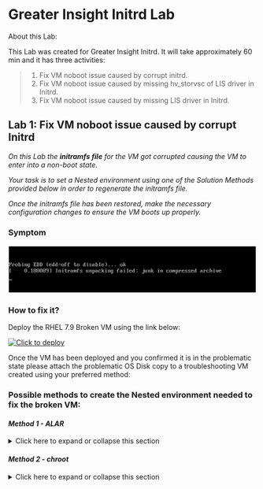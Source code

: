 # Greater Insight Initrd Lab

About this Lab:


This Lab was created for Greater Insight Initrd.
It will take approximately 60 min and it has three activities:  

> 1. Fix VM noboot issue caused by corrupt initrd.
> 2. Fix VM noboot issue caused by missing hv_storvsc of LIS driver in Initrd.
> 3. Fix VM noboot issue caused by missing LIS driver in Initrd.
>

## Lab 1: Fix VM noboot issue caused by corrupt Initrd

*On this Lab the **initramfs file** for the VM got corrupted causing the VM to enter into a non-boot state.* 

*Your task is to set a Nested environment using one of the Solution Methods provided below in order to regenerate the initramfs file.*

*Once the initramfs file has been restored, make the necessary configuration changes to ensure the VM boots up properly.*

### Symptom

![initramfs file corrupted](https://github.com/kaalvara/initramfs/blob/main/GitHub%20-%20initramfs%20-%20error.png)

### How to fix it? 

Deploy the RHEL 7.9 Broken VM using the link below: 

  [![Click to deploy](https://user-images.githubusercontent.com/129801457/229645043-e2349c38-7efd-4336-83c4-dab6897f9a7c.png)](https://portal.azure.com/#create/Microsoft.Template/uri/https%3A%2F%2Fraw.githubusercontent.com%2Fkaalvara%2Finitramfs%2Fmain%2Fdeploymenttemplatekaalvara.json%0A)

Once the VM has been deployed and you confirmed it is in the problematic state please attach the problematic OS Disk copy to a troubleshooting VM created using your preferred method:
 
### Possible methods to create the Nested environment needed to fix the broken VM:

#### *Method 1 - ALAR*

<details close>

<summary>Click here to expand or collapse this section</summary>

- [*Azure ALAR*][def2]
  
           If you are going to use Azure ALAR steps in order to create the troubleshooting VM and fix this issue; no additional steps are required. 
           Please just confirm the Original broken VM is now working as expected.

</details>

#### *Method 2 - chroot*

<details close>

<summary>Click here to expand or collapse this section</summary>

- [*chroot*][def], 
  
   1. After creating Nested environment following [*chroot*][def] steps please proceed to [step 2](#ii.).

   2. Take a backup of the Old Initrd image and Rebuild the Initrd for the current kernel using the command below (*Remember to include the correct path on the command*):
 
          dracut -f -v <initramfsversion> <kernelversion>

   3. Exit chroot and unmount the OS disk copy from the troubleshooting VM, after you've done that, please reassemble the original VM by switching the OS disk.

   4. The VM should be now able to boot after Initrd configuration gets changed.

[def]: https://learn.microsoft.com/en-us/troubleshoot/azure/virtual-machines/chroot-environment-linux#using-the-same-lvm-image 
[def2]: https://github.com/Azure/ALAR

  </details>
